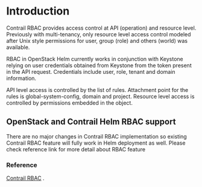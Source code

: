 # Introduction


Contrail RBAC provides access control at API (operation) and resource level. Previously with multi-tenancy, only resource level access control modeled after Unix style permissions for user, group (role) and others (world) was available.

RBAC in OpenStack Helm currently works in conjunction with Keystone relying on user credentials obtained from Keystone from the token present in the API request. Credentials include user, role, tenant and domain information.

API level access is controlled by the list of rules. Attachment point for the rules is global-system-config, domain and project. Resource level access is controlled by permissions embedded in the object. 

## OpenStack and Contrail Helm RBAC support

There are no major changes in Contrail RBAC implementation so existing Contrail RBAC feature will fully work in Helm deployment as well. Please check reference link for more detail about RBAC feature

### Reference
[Contrail RBAC](https://github.com/Juniper/contrail-controller/wiki/RBAC)
.